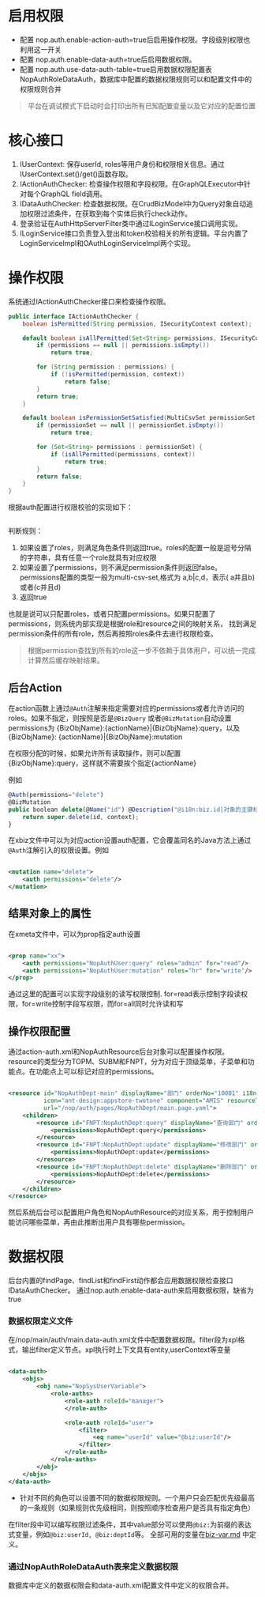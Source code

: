 # 启用权限

* 配置 nop.auth.enable-action-auth=true后启用操作权限。字段级别权限也利用这一开关
* 配置 nop.auth.enable-data-auth=true后启用数据权限。
* 配置 nop.auth.use-data-auth-table=true启用数据权限配置表 NopAuthRoleDataAuth，数据库中配置的数据权限规则可以和配置文件中的权限规则合并

> 平台在调试模式下启动时会打印出所有已知配置变量以及它对应的配置位置

# 核心接口

1. IUserContext: 保存userId, roles等用户身份和权限相关信息。通过IUserContext.set()/get()函数存取。
2. IActionAuthChecker: 检查操作权限和字段权限。在GraphQLExecutor中针对每个GraphQL field调用。
3. IDataAuthChecker: 检查数据权限。在CrudBizModel中为Query对象自动追加权限过滤条件，在获取到每个实体后执行check动作。
4. 登录验证在AuthHttpServerFilter类中通过ILoginService接口调用实现。
5. ILoginService接口负责登入登出和token校验相关的所有逻辑。平台内置了LoginServiceImpl和OAuthLoginServiceImpl两个实现。

# 操作权限

系统通过IActionAuthChecker接口来检查操作权限。

```java
public interface IActionAuthChecker {
    boolean isPermitted(String permission, ISecurityContext context);

    default boolean isAllPermitted(Set<String> permissions, ISecurityContext context) {
        if (permissions == null || permissions.isEmpty())
            return true;

        for (String permission : permissions) {
            if (!isPermitted(permission, context))
                return false;
        }
        return true;
    }

    default boolean isPermissionSetSatisfied(MultiCsvSet permissionSet, ISecurityContext context) {
        if (permissionSet == null || permissionSet.isEmpty())
            return true;

        for (Set<String> permissions : permissionSet) {
            if (isAllPermitted(permissions, context))
                return true;
        }
        return false;
    }
}    
```

根据auth配置进行权限校验的实现如下：
```

```


判断规则：

1. 如果设置了roles，则满足角色条件则返回true。roles的配置一般是逗号分隔的字符串，具有任意一个role就具有对应权限
2. 如果设置了permissions，则不满足permission条件则返回false。permissions配置的类型一般为multi-csv-set,格式为 a,b|c,d，表示(
   a并且b)或者(c并且d)
3. 返回true

也就是说可以只配置roles，或者只配置permissions。如果只配置了permissions，则系统内部实现是根据role和resource之间的映射关系，
找到满足permission条件的所有role，然后再按照roles条件去进行权限检查。

> 根据permission查找到所有的role这一步不依赖于具体用户，可以统一完成计算然后缓存映射结果。

## 后台Action

在action函数上通过`@Auth`注解来指定需要对应的permissions或者允许访问的roles。如果不指定，则按照是否是`@BizQuery`
或者`@BizMutation`自动设置permissions为 {BizObjName}:{actionName}|{BizObjName}:query，以及{BizObjName}:
{actionName}|{BizObjName}:mutation

在权限分配的时候，如果允许所有读取操作，则可以配置 {BizObjName}:query，这样就不需要挨个指定{actionName}

例如

````javascript
@Auth(permissions="delete")
@BizMutation
public boolean delete(@Name("id") @Description("@i18n:biz.id|对象的主键标识") String id, IServiceContext context) {
    return super.delete(id, context);
}
````

在xbiz文件中可以为对应action设置auth配置，它会覆盖同名的Java方法上通过`@Auth`注解引入的权限设置。例如

````xml

<mutation name="delete">
    <auth permissions="delete"/>
</mutation>
````

## 结果对象上的属性

在xmeta文件中，可以为prop指定auth设置

```xml

<prop name="xx">
    <auth permissions="NopAuthUser:query" roles="admin" for="read"/>
    <auth permissions="NopAuthUser:mutation" roles="hr" for="write"/>
</prop>
```

通过这里的配置可以实现字段级别的读写权限控制. for=read表示控制字段读权限，for=write控制字段写权限，而for=all同时允许读和写

## 操作权限配置

通过action-auth.xml和NopAuthResource后台对象可以配置操作权限。resource的类型分为TOPM、SUBM和FNPT，分为对应于顶级菜单，子菜单和功能点。在功能点上可以标记对应的permissions。

````xml

<resource id="NopAuthDept-main" displayName="部门" orderNo="10001" i18n-en:displayName="Department"
          icon="ant-design:appstore-twotone" component="AMIS" resourceType="SUBM"
          url="/nop/auth/pages/NopAuthDept/main.page.yaml">
    <children>
        <resource id="FNPT:NopAuthDept:query" displayName="查询部门" orderNo="10002" resourceType="FNPT">
            <permissions>NopAuthDept:query</permissions>
        </resource>
        <resource id="FNPT:NopAuthDept:update" displayName="修改部门" orderNo="10003" resourceType="FNPT">
            <permissions>NopAuthDept:update</permissions>
        </resource>
        <resource id="FNPT:NopAuthDept:delete" displayName="删除部门" orderNo="10004" resourceType="FNPT">
            <permissions>NopAuthDept:delete</permissions>
        </resource>
    </children>
</resource>
````

然后系统后台可以配置用户角色和NopAuthResource的对应关系，用于控制用户能访问哪些菜单，再由此推断出用户具有哪些permission。

# 数据权限

后台内置的findPage、findList和findFirst动作都会应用数据权限检查接口 IDataAuthChecker。
通过nop.auth.enable-data-auth来启用数据权限，缺省为true

### 数据权限定义文件

在/nop/main/auth/main.data-auth.xml文件中配置数据权限。filter段为xpl格式，输出filter定义节点。xpl执行时上下文具有entity,userContext等变量

````xml

<data-auth>
    <objs>
        <obj name="NopSysUserVariable">
            <role-auths>
                <role-auth roleId="manager">
                </role-auth>

                <role-auth roleId="user">
                    <filter>
                        <eq name="userId" value="@biz:userId"/>
                    </filter>
                </role-auth>
            </role-auths>
        </obj>
    </objs>
</data-auth>
````

* 针对不同的角色可以设置不同的数据权限规则。一个用户只会匹配优先级最高的一条规则（如果规则优先级相同，则按照顺序检查用户是否具有指定角色）

在filter段中可以编写权限过滤条件，其中value部分可以使用`@biz:`为前缀的表达式变量，例如`@biz:userId, @biz:deptId`等。
全部可用的变量在[biz-var.md](https://gitee.com/canonical-entropy/nop-entropy/blob/master/nop-biz/src/main/resources/_vfs/nop/dict/biz/biz-var.dict.yaml)
中定义。

### 通过NopAuthRoleDataAuth表来定义数据权限

数据库中定义的数据权限会和data-auth.xml配置文件中定义的权限合并。

